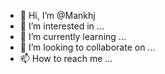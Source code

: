 - 👋 Hi, I’m @Mankhj
- 👀 I’m interested in ...
- 🌱 I’m currently learning ...
- 💞️ I’m looking to collaborate on ...
- 📫 How to reach me ...

<!---
Mankhj/Mankhj is a ✨ special ✨ repository because its `README.md` (this file) appears on your GitHub profile.
You can click the Preview link to take a look at your changes.
--->
